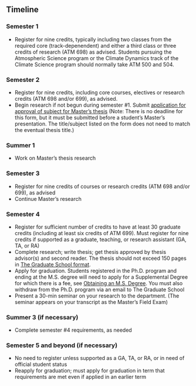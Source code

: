 ## Timeline
### Semester 1
- Register for nine credits, typically including two classes from the required core (track-depenendent) and either a third class or three credits of research (ATM 698) as advised. Students pursuing the Atmospheric Science program or the Climate Dynamics track of the Climate Science program should normally take ATM 500 and 504.  
### Semester 2
- Register for nine credits, including core courses, electives or research credits (ATM 698 and/or 699), as advised.
- Begin research if not begun during semester #1. Submit [application for approval of subject for Master’s thesis](https://livealbany.sharepoint.com/:w:/s/web_gradschool/EQqW5BCIYfJHoiyvCRQLQXUBt8myfvGRgVe0OXxp9mKaDw?e=5c0lrC) (Note: There is no deadline for this form, but it must be submitted before a student’s Master’s presentation. The title/subject listed on the form does not need to match the eventual thesis title.) 
### Summer 1
- Work on Master’s thesis research
### Semester 3
- Register for nine credits of courses or research credits (ATM 698 and/or 699), as advised
- Continue Master’s research
### Semester 4
- Register for sufficient number of credits to have at least 30 graduate credits (including at least six credits of ATM 699). Must register for nine credits if supported as a graduate, teaching, or research assistant (GA, TA, or RA)
- Complete research; write thesis; get thesis approved by thesis advisor(s) and second reader. The thesis should not exceed 150 pages in [The Graduate School format](https://www.albany.edu/graduate/resources-current-students/dissertation-thesis-information).
- Apply for graduation. Students registered in the Ph.D. program and ending at the M.S. degree will need to apply for a Supplemental Degree for which there is a fee, see [Obtaining an M.S. Degree](policies.md#obtaining-an-ms-degree). You must also withdraw from the Ph.D. program via an email to The Graduate School
- Present a 30-min seminar on your research to the department. (The seminar appears on your transcript as the Master’s Field Exam)
### Summer 3 (if necessary)
- Complete semester #4 requirements, as needed
### Semester 5 and beyond (if necessary)
- No need to register unless supported as a GA, TA, or RA, or in need of official student status
- Reapply for graduation; must apply for graduation in term that requirements are met even if applied in an earlier term
